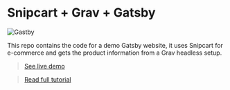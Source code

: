 # Snipcart + Grav + Gatsby

![Gastby](https://snipcart.com/media/175949/screen-shot-2018-02-19-at-31244-pm.png)

This repo contains the code for a demo Gatsby website, it uses Snipcart for e-commerce and gets the product information from a Grav headless setup.

> [See live demo](https://snipcart-gatsby-grav.netlify.com/)

> [Read full tutorial](https://snipcart.com/blog/react-graphql-grav-cms-headless-tutorial)
